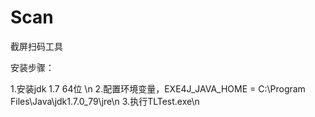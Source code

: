 # Scan
截屏扫码工具

安装步骤：

1.安装jdk 1.7 64位 \n
2.配置环境变量，EXE4J_JAVA_HOME = C:\Program Files\Java\jdk1.7.0_79\jre\n
3.执行TLTest.exe\n
